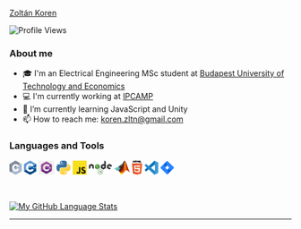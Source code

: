 [Zoltán Koren](https://www.linkedin.com/in/zoltankoren)
    
![Profile Views](http://img.shields.io/badge/Profile%20Views-116-blue)
### About me

  - 🎓 I'm an Electrical Engineering MSc student at [Budapest University of Technology and Economics](https://www.bme.hu/?language=en)
  - 💻 I'm currently working at [IPCAMP](https://www.ip-camp.com/)
  - 🌱 I’m currently learning JavaScript and Unity
  - 📫 How to reach me: koren.zltn@gmail.com
  
### Languages and Tools 
<p>
  <code><img height="25" src="https://github.com/TheKoren/TheKoren/blob/main/img/c-2975.svg" alt="C"></code>
  <code><img height="25" src="https://github.com/TheKoren/TheKoren/blob/main/img/1822px-ISO_C%2B%2B_Logo.svg.png" alt="CPP"></code>
  <code><img height="25" src="https://github.com/TheKoren/TheKoren/blob/main/img/csharp.png" alt="C#"></code>
  <code><img height="25" src="https://github.com/TheKoren/TheKoren/blob/main/img/python-5.svg" alt="Python"></code>
  <code><img height="25" src="https://github.com/TheKoren/TheKoren/blob/main/img/javascript.svg" alt="JavaScript"></code>
  <code><img height="25" src="https://github.com/TheKoren/TheKoren/blob/main/img/nodejs.png" alt="NodeJS"></code>
  <code><img height="25" src="https://github.com/TheKoren/TheKoren/blob/main/img/Matlab_Logo.png" alt="MATLAB"></code>
  <code><img height="25" src="https://github.com/TheKoren/TheKoren/blob/main/img/html-5.svg" alt="HTML"></code>
  <code><img height="25" src="https://github.com/TheKoren/TheKoren/blob/main/img/visual-studio-code-1.svg" alt="Visual Code Studio"></code>
  <code><img height="25" src="https://github.com/TheKoren/TheKoren/blob/main/img/jira-3.svg" alt="Jira"></code>

</p>
<br />

[![My GitHub Language Stats](https://github-readme-stats.vercel.app/api/top-langs/?username=TheKoren&layout=compact&hide=Gnuplot&theme=tokyonight)](https://github.com/TheKoren)


-----
